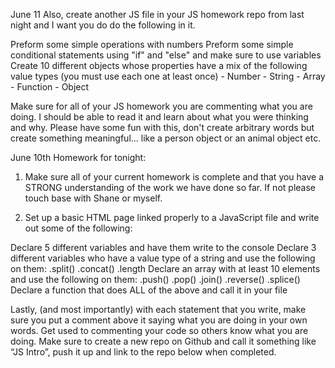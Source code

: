 
June 11
Also, create another JS file in your JS homework repo from last night and I want you do do the following in it.

Preform some simple operations with numbers
Preform some simple conditional statements using "if" and "else" and make sure to use variables
Create 10 different objects whose properties have a mix of the following value types (you must use each one at least once)
                -  Number
                -  String
                -  Array
                -  Function
                -  Object

Make sure for all of your JS homework you are commenting what you are doing. I should be able to read it and learn about what you were thinking and why. Please have some fun with this, don't create arbitrary words but create something meaningful... like a person object or an animal object etc.




June 10th
Homework for tonight:

1. Make sure all of your current homework is complete and that you have a STRONG understanding of the work we have done so far. If not please touch base with Shane or myself. 

2. Set up a basic HTML page linked properly to a JavaScript file and write out some of the following:

Declare 5 different variables and have them write to the console
Declare 3 different variables who have a value type of a string and use the following on them:
.split()
.concat()
.length
Declare an array with at least 10 elements and use the following on them:
.push()
.pop()
.join()
.reverse()
.splice()
Declare a function that does ALL of the above and call it in your file

Lastly, (and most importantly) with each statement that you write, make sure you put a comment above it saying what you are doing in your own words. Get used to commenting your code so others know what you are doing.
Make sure to create a new repo on Github and call it something like “JS Intro”, push it up and link to the repo below when completed.

